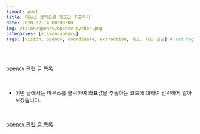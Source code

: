 ```yaml
---
layout: post
title: 마우스 클릭으로 좌표값 추출하기  
date: 2020-02-14 00:00:00
img: vision/opencv/opencv-python.png
categories: [vision-opencv] 
tags: [vision, opencv, coordinate, extraction, 좌표, 좌표 검출] # add tag
---
```


<br>

[opencv 관련 글 목록](https://gaussian37.github.io/vision-opencv-table/)

<br>

- 이번 글에서는 마우스를 클릭하여 좌표값을 추출하는 코드에 대하여 간략하게 알아보겠습니다.

<br>

[opencv 관련 글 목록](https://gaussian37.github.io/vision-opencv-table/)
